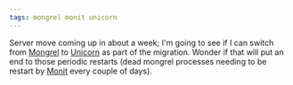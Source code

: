 ```yaml
---
tags: mongrel monit unicorn
---
```


Server move coming up in about a week; I'm going to see if I can switch from [Mongrel](/wiki/Mongrel) to [Unicorn](/wiki/Unicorn) as part of the migration. Wonder if that will put an end to those periodic restarts (dead mongrel processes needing to be restart by [Monit](/wiki/Monit) every couple of days).
